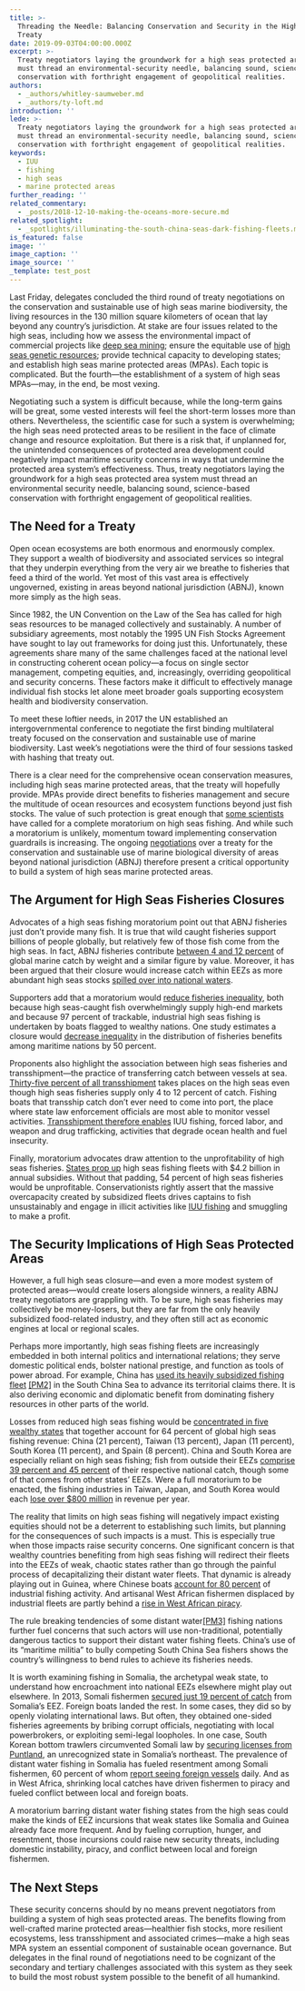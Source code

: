 ```yaml
---
title: >-
  Threading the Needle: Balancing Conservation and Security in the High Seas
  Treaty
date: 2019-09-03T04:00:00.000Z
excerpt: >-
  Treaty negotiators laying the groundwork for a high seas protected area system
  must thread an environmental-security needle, balancing sound, science-based
  conservation with forthright engagement of geopolitical realities.
authors:
  - _authors/whitley-saumweber.md
  - _authors/ty-loft.md
introduction: ''
lede: >-
  Treaty negotiators laying the groundwork for a high seas protected area system
  must thread an environmental-security needle, balancing sound, science-based
  conservation with forthright engagement of geopolitical realities.
keywords:
  - IUU
  - fishing
  - high seas
  - marine protected areas
further_reading: ''
related_commentary:
  - _posts/2018-12-10-making-the-oceans-more-secure.md
related_spotlight:
  - _spotlights/illuminating-the-south-china-seas-dark-fishing-fleets.md
is_featured: false
image: ''
image_caption: ''
image_source: ''
_template: test_post
---
```



Last Friday, delegates concluded the third round of treaty negotiations on the conservation and sustainable use of high seas marine biodiversity, the living resources in the 130 million square kilometers of ocean that lay beyond any country’s jurisdiction. At stake are four issues related to the high seas, including how we assess the environmental impact of commercial projects like [deep sea mining](https://www.iucn.org/resources/issues-briefs/deep-sea-mining); ensure the equitable use of [high seas genetic resources](https://www.sciencemag.org/news/2018/09/un-talks-tackle-tough-question-who-should-benefit-dna-collected-high-seas); provide technical capacity to developing states; and establish high seas marine protected areas (MPAs). Each topic is complicated. But the fourth—the establishment of a system of high seas MPAs—may, in the end, be most vexing.

Negotiating such a system is difficult because, while the long-term gains will be great, some vested interests will feel the short-term losses more than others. Nevertheless, the scientific case for such a system is overwhelming; the high seas need protected areas to be resilient in the face of climate change and resource exploitation. But there is a risk that, if unplanned for, the unintended consequences of protected area development could negatively impact maritime security concerns in ways that undermine the protected area system’s effectiveness. Thus, treaty negotiators laying the groundwork for a high seas protected area system must thread an environmental security needle, balancing sound, science-based conservation with forthright engagement of geopolitical realities.

## The Need for a Treaty

Open ocean ecosystems are both enormous and enormously complex. They support a wealth of biodiversity and associated services so integral that they underpin everything from the very air we breathe to fisheries that feed a third of the world. Yet most of this vast area is effectively ungoverned, existing in areas beyond national jurisdiction (ABNJ), known more simply as the high seas.

Since 1982, the UN Convention on the Law of the Sea has called for high seas resources to be managed collectively and sustainably. A number of subsidiary agreements, most notably the 1995 UN Fish Stocks Agreement have sought to lay out frameworks for doing just this. Unfortunately, these agreements share many of the same challenges faced at the national level in constructing coherent ocean policy—a focus on single sector management, competing equities, and, increasingly, overriding geopolitical and security concerns. These factors make it difficult to effectively manage individual fish stocks let alone meet broader goals supporting ecosystem health and biodiversity conservation.

To meet these loftier needs, in 2017 the UN established an intergovernmental conference to negotiate the first binding multilateral treaty focused on the conservation and sustainable use of marine biodiversity. Last week’s negotiations were the third of four sessions tasked with hashing that treaty out.

There is a clear need for the comprehensive ocean conservation measures, including high seas marine protected areas, that the treaty will hopefully provide. MPAs provide direct benefits to fisheries management and secure the multitude of ocean resources and ecosystem functions beyond just fish stocks. The value of such protection is great enough that [some scientists](https://www.nature.com/articles/srep08481) have called for a complete moratorium on high seas fishing. And while such a moratorium is unlikely, momentum toward implementing conservation guardrails is increasing. The ongoing [negotiations](https://www.un.org/bbnj/) over a treaty for the conservation and sustainable use of marine biological diversity of areas beyond national jurisdiction (ABNJ) therefore present a critical opportunity to build a system of high seas marine protected areas.

## The Argument for High Seas Fisheries Closures

Advocates of a high seas fishing moratorium point out that ABNJ fisheries just don’t provide many fish. It is true that wild caught fisheries support billions of people globally, but relatively few of those fish come from the high seas. In fact, ABNJ fisheries contribute [between 4 and 12 percent](https://advances.sciencemag.org/content/suppl/2018/08/31/4.8.eaau8235.DC1) of global marine catch by weight and a similar figure by value. Moreover, it has been argued that their closure would increase catch within EEZs as more abundant high seas stocks [spilled over into national waters](https://www.nature.com/articles/srep08481).

Supporters add that a moratorium would [reduce fisheries inequality](https://advances.sciencemag.org/content/suppl/2018/08/31/4.8.eaau8235.DC1), both because high seas-caught fish overwhelmingly supply high-end markets and because 97 percent of trackable, industrial high seas fishing is undertaken by boats flagged to wealthy nations. One study estimates a closure would [decrease inequality](https://www.nature.com/articles/srep08481) in the distribution of fisheries benefits among maritime nations by 50 percent.

Proponents also highlight the association between high seas fisheries and transshipment—the practice of transferring catch between vessels at sea. [Thirty-five percent of all transshipment](https://advances.sciencemag.org/content/4/7/eaat7159) takes places on the high seas even though high seas fisheries supply only 4 to 12 percent of catch. Fishing boats that transship catch don’t ever need to come into port, the place where state law enforcement officials are most able to monitor vessel activities. [Transshipment therefore enables](https://advances.sciencemag.org/content/4/7/eaat7159) IUU fishing, forced labor, and weapon and drug trafficking, activities that degrade ocean health and fuel insecurity.

Finally, moratorium advocates draw attention to the unprofitability of high seas fisheries. [States prop up](https://advances.sciencemag.org/content/4/6/eaat2504) high seas fishing fleets with $4.2 billion in annual subsidies. Without that padding, 54 percent of high seas fisheries would be unprofitable. Conservationists rightly assert that the massive overcapacity created by subsidized fleets drives captains to fish unsustainably and engage in illicit activities like [IUU fishing](https://www.csis.org/analysis/illegal-unreported-and-unregulated-fishing-national-security-threat) and smuggling to make a profit.

## The Security Implications of High Seas Protected Areas

However, a full high seas closure—and even a more modest system of protected areas—would create losers alongside winners, a reality ABNJ treaty negotiators are grappling with. To be sure, high seas fisheries may collectively be money-losers, but they are far from the only heavily subsidized food-related industry, and they often still act as economic engines at local or regional scales.

Perhaps more importantly, high seas fishing fleets are increasingly embedded in both internal politics and international relations; they serve domestic political ends, bolster national prestige, and function as tools of power abroad. For example, China has [used its heavily subsidized fishing fleet](https://ocean.csis.org/spotlights/illuminating-the-south-china-seas-dark-fishing-fleets/) [\[PM2\]](#_msocom_2) in the South China Sea to advance its territorial claims there. It is also deriving economic and diplomatic benefit from dominating fishery resources in other parts of the world.

Losses from reduced high seas fishing would be [concentrated in five wealthy states](https://advances.sciencemag.org/content/4/6/eaat2504) that together account for 64 percent of global high seas fishing revenue: China (21 percent), Taiwan (13 percent), Japan (11 percent), South Korea (11 percent), and Spain (8 percent). China and South Korea are especially reliant on high seas fishing; fish from outside their EEZs [comprise 39 percent and 45 percent](https://advances.sciencemag.org/content/advances/suppl/2018/08/31/4.8.eaau8235.DC1/SciAdvHighSeasCollection.pdf) of their respective national catch, though some of that comes from other states’ EEZs. Were a full moratorium to be enacted, the fishing industries in Taiwan, Japan, and South Korea would each [lose over $800 million](https://advances.sciencemag.org/content/4/6/eaat2504) in revenue per year.

The reality that limits on high seas fishing will negatively impact existing equities should not be a deterrent to establishing such limits, but planning for the consequences of such impacts is a must. This is especially true when those impacts raise security concerns. One significant concern is that wealthy countries benefiting from high seas fishing will redirect their fleets into the EEZs of weak, chaotic states rather than go through the painful process of decapitalizing their distant water fleets. That dynamic is already playing out in Guinea, where Chinese boats [account for 80 percent](https://advances.sciencemag.org/content/4/8/eaat8351.abstract) of industrial fishing activity. And artisanal West African fishermen displaced by industrial fleets are partly behind a [rise in West African piracy](https://stableseas.org/publications/maritime-terrorism/state-piracy-2018-human-cost).

The rule breaking tendencies of some distant water[\[PM3\]](#_msocom_3) fishing nations further fuel concerns that such actors will use non-traditional, potentially dangerous tactics to support their distant water fishing fleets. China’s use of its “maritime militia” to bully competing South China Sea fishers shows the country’s willingness to bend rules to achieve its fisheries needs.

It is worth examining fishing in Somalia, the archetypal weak state, to understand how encroachment into national EEZs elsewhere might play out elsewhere. In 2013, Somali fishermen [secured just 19 percent of catch](https://securefisheries.org/report/securing-somali-fisheries) from Somalia’s EEZ. Foreign boats landed the rest. In some cases, they did so by openly violating international laws. But often, they obtained one-sided fisheries agreements by bribing corrupt officials, negotiating with local powerbrokers, or exploiting semi-legal loopholes. In one case, South Korean bottom trawlers circumvented Somali law by [securing licenses from Puntland](https://securefisheries.org/report/securing-somali-fisheries), an unrecognized state in Somalia’s northeast. The prevalence of distant water fishing in Somalia has fueled resentment among Somali fishermen, 60 percent of whom [report seeing foreign vessels](https://securefisheries.org/report/securing-somali-fisheries) daily. And as in West Africa, shrinking local catches have driven fishermen to piracy and fueled conflict between local and foreign boats.

A moratorium barring distant water fishing states from the high seas could make the kinds of EEZ incursions that weak states like Somalia and Guinea already face more frequent. And by fueling corruption, hunger, and resentment, those incursions could raise new security threats, including domestic instability, piracy, and conflict between local and foreign fishermen.

## The Next Steps

These security concerns should by no means prevent negotiators from building a system of high seas protected areas. The benefits flowing from well-crafted marine protected areas—healthier fish stocks, more resilient ecosystems, less transshipment and associated crimes—make a high seas MPA system an essential component of sustainable ocean governance. But delegates in the final round of negotiations need to be cognizant of the secondary and tertiary challenges associated with this system as they seek to build the most robust system possible to the benefit of all humankind.

